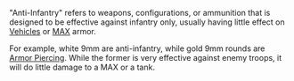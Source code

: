 "Anti-Infantry" refers to weapons, configurations, or ammunition that is
designed to be effective against infantry only, usually having little effect on
[Vehicles](category:_Vehicles.md) or
[MAX](../items/Mechanized_Assault_Exo-Suit.md) armor.

For example, white 9mm are anti-infantry, while gold 9mm rounds are
[Armor Piercing](Armor_Piercing.md). While the former is very effective against
enemy troops, it will do little damage to a MAX or a tank.

<!--[category:Terminology](category:Terminology.md)-->
